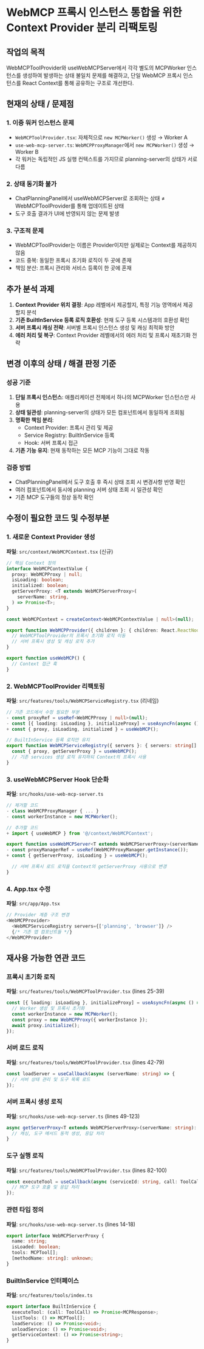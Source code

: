 # WebMCP 프록시 인스턴스 통합을 위한 Context Provider 분리 리팩토링

## 작업의 목적

WebMCPToolProvider와 useWebMCPServer에서 각각 별도의 MCPWorker 인스턴스를 생성하여 발생하는 상태 불일치 문제를 해결하고, 단일 WebMCP 프록시 인스턴스를 React Context를 통해 공유하는 구조로 개선한다.

## 현재의 상태 / 문제점

### 1. 이중 워커 인스턴스 문제

- `WebMCPToolProvider.tsx`: 자체적으로 `new MCPWorker()` 생성 → Worker A
- `use-web-mcp-server.ts`: `WebMCPProxyManager`에서 `new MCPWorker()` 생성 → Worker B
- 각 워커는 독립적인 JS 실행 컨텍스트를 가지므로 planning-server의 상태가 서로 다름

### 2. 상태 동기화 불가

- ChatPlanningPanel에서 useWebMCPServer로 조회하는 상태 ≠ WebMCPToolProvider를 통해 업데이트된 상태
- 도구 호출 결과가 UI에 반영되지 않는 문제 발생

### 3. 구조적 문제

- WebMCPToolProvider는 이름은 Provider이지만 실제로는 Context를 제공하지 않음
- 코드 중복: 동일한 프록시 초기화 로직이 두 곳에 존재
- 책임 분산: 프록시 관리와 서비스 등록이 한 곳에 혼재

## 추가 분석 과제

1. **Context Provider 위치 결정**: App 레벨에서 제공할지, 특정 기능 영역에서 제공할지 분석
2. **기존 BuiltInService 등록 로직 호환성**: 현재 도구 등록 시스템과의 호환성 확인
3. **서버 프록시 캐싱 전략**: 서버별 프록시 인스턴스 생성 및 캐싱 최적화 방안
4. **에러 처리 및 복구**: Context Provider 레벨에서의 에러 처리 및 프록시 재초기화 전략

## 변경 이후의 상태 / 해결 판정 기준

### 성공 기준

1. **단일 프록시 인스턴스**: 애플리케이션 전체에서 하나의 MCPWorker 인스턴스만 사용
2. **상태 일관성**: planning-server의 상태가 모든 컴포넌트에서 동일하게 조회됨
3. **명확한 책임 분리**:
   - Context Provider: 프록시 관리 및 제공
   - Service Registry: BuiltInService 등록
   - Hook: 서버 프록시 접근
4. **기존 기능 유지**: 현재 동작하는 모든 MCP 기능이 그대로 작동

### 검증 방법

- ChatPlanningPanel에서 도구 호출 후 즉시 상태 조회 시 변경사항 반영 확인
- 여러 컴포넌트에서 동시에 planning 서버 상태 조회 시 일관성 확인
- 기존 MCP 도구들의 정상 동작 확인

## 수정이 필요한 코드 및 수정부분

### 1. 새로운 Context Provider 생성

**파일**: `src/context/WebMCPContext.tsx` (신규)

```typescript
// 핵심 Context 정의
interface WebMCPContextValue {
  proxy: WebMCPProxy | null;
  isLoading: boolean;
  initialized: boolean;
  getServerProxy: <T extends WebMCPServerProxy>(
    serverName: string,
  ) => Promise<T>;
}

const WebMCPContext = createContext<WebMCPContextValue | null>(null);

export function WebMCPProvider({ children }: { children: React.ReactNode }) {
  // WebMCPToolProvider의 프록시 초기화 로직 이동
  // 서버 프록시 생성 및 캐싱 로직 추가
}

export function useWebMCP() {
  // Context 접근 훅
}
```

### 2. WebMCPToolProvider 리팩토링

**파일**: `src/features/tools/WebMCPServiceRegistry.tsx` (리네임)

```typescript
// 기존 코드에서 수정 필요한 부분
- const proxyRef = useRef<WebMCPProxy | null>(null);
- const [{ loading: isLoading }, initializeProxy] = useAsyncFn(async () => {
+ const { proxy, isLoading, initialized } = useWebMCP();

// BuiltInService 등록 로직만 유지
export function WebMCPServiceRegistry({ servers }: { servers: string[] }) {
  const { proxy, getServerProxy } = useWebMCP();
  // 기존 services 생성 로직 유지하되 Context의 프록시 사용
}
```

### 3. useWebMCPServer Hook 단순화

**파일**: `src/hooks/use-web-mcp-server.ts`

```typescript
// 제거할 코드
- class WebMCPProxyManager { ... }
- const workerInstance = new MCPWorker();

// 추가할 코드
+ import { useWebMCP } from '@/context/WebMCPContext';

export function useWebMCPServer<T extends WebMCPServerProxy>(serverName: string) {
- const proxyManagerRef = useRef(WebMCPProxyManager.getInstance());
+ const { getServerProxy, isLoading } = useWebMCP();

  // 서버 프록시 로드 로직을 Context의 getServerProxy 사용으로 변경
}
```

### 4. App.tsx 수정

**파일**: `src/app/App.tsx`

```typescript
// Provider 계층 구조 변경
<WebMCPProvider>
  <WebMCPServiceRegistry servers={['planning', 'browser']} />
  {/* 기존 앱 컴포넌트들 */}
</WebMCPProvider>
```

## 재사용 가능한 연관 코드

### 프록시 초기화 로직

**파일**: `src/features/tools/WebMCPToolProvider.tsx` (lines 25-39)

```typescript
const [{ loading: isLoading }, initializeProxy] = useAsyncFn(async () => {
  // Worker 생성 및 프록시 초기화
  const workerInstance = new MCPWorker();
  const proxy = new WebMCPProxy({ workerInstance });
  await proxy.initialize();
});
```

### 서버 로드 로직

**파일**: `src/features/tools/WebMCPToolProvider.tsx` (lines 42-79)

```typescript
const loadServer = useCallback(async (serverName: string) => {
  // 서버 상태 관리 및 도구 목록 로드
});
```

### 서버 프록시 생성 로직

**파일**: `src/hooks/use-web-mcp-server.ts` (lines 49-123)

```typescript
async getServerProxy<T extends WebMCPServerProxy>(serverName: string): Promise<T> {
  // 캐싱, 도구 메서드 동적 생성, 응답 처리
}
```

### 도구 실행 로직

**파일**: `src/features/tools/WebMCPToolProvider.tsx` (lines 82-100)

```typescript
const executeTool = useCallback(async (serviceId: string, call: ToolCall) => {
  // MCP 도구 호출 및 응답 처리
});
```

### 관련 타입 정의

**파일**: `src/hooks/use-web-mcp-server.ts` (lines 14-18)

```typescript
export interface WebMCPServerProxy {
  name: string;
  isLoaded: boolean;
  tools: MCPTool[];
  [methodName: string]: unknown;
}
```

### BuiltInService 인터페이스

**파일**: `src/features/tools/index.ts`

```typescript
export interface BuiltInService {
  executeTool: (call: ToolCall) => Promise<MCPResponse>;
  listTools: () => MCPTool[];
  loadService: () => Promise<void>;
  unloadService: () => Promise<void>;
  getServiceContext: () => Promise<string>;
}
```
